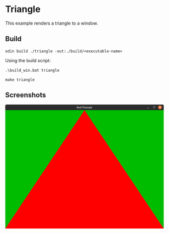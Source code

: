 # Triangle

This example renders a triangle to a window.

## Build

```shell
odin build ./triangle -out:./build/<executable-name>
```

Using the build script:

```shell
.\build_win.bat triangle
```

```shell
make triangle
```

## Screenshots

![Triangle](./triangle.png)
